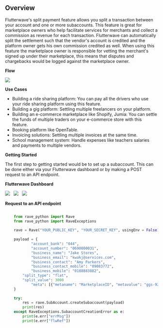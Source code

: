 ## Overview

Flutterwave's split payment feature allows you split a transaction between your account and one or more subaccounts. This feature is great for marketplace owners who help facilitate services for merchants and collect a commission as revenue for each transaction.
Flutterwave can automatically split the settlement such that the vendor's account is credited and the platform owner gets his own commission credited as well.
When using this feature the marketplace owner is responsible for vetting the merchant's signed up under their marketplace, this means that disputes and chargebacks would be logged against the marketplace owner.


**Flow**

<img src='https://res.cloudinary.com/fullstackmafia/image/upload/v1576435959/image_preview_6_mvzde4.png' />

**Use Cases**

- Building a ride sharing platform: You can pay all the drivers who use your ride sharing platform using this feature.
- Building a gig platform: Settling multiple freelancers on your platform.
- Building an e-commerce marketplace like Shopify, Jumia: You can settle the funds of multiple traders on your e-commerce store with this feature.
- Booking platform like OpenTable. 
- Invoicing solutions: Settling multiple invoices at the same time.
- School management system:  Handle expenses like teachers salaries and payments to multiple vendors.


**Getting Started**

The first step to getting started would be to set up a subaccount. This can be done either via your Flutterwave dashboard or by making a  POST request to an API endpoint.

**Flutterwave Dashboard**

<img src="https://res.cloudinary.com/fullstackmafia/image/upload/v1576436334/image_preview_7_zsnafk.png" />
&nbsp;

<img src="https://res.cloudinary.com/fullstackmafia/image/upload/v1576436334/image_preview_8_v6xto2.png"/>
&nbsp;

<img src="https://res.cloudinary.com/fullstackmafia/image/upload/v1576436334/image_preview_9_aqake0.png"/>
&nbsp;


**Request to an API endpoint**

```python

    from rave_python import Rave
    from rave_python import RaveExceptions
    
    rave = Rave("YOUR_PUBLIC_KEY", "YOUR_SECRET_KEY", usingEnv = False)
    
    payload = {
            "account_bank": "044",
            "account_number": "0690000031",
            "business_name": "Jake Stores",
            "business_email": "kwakj@services.com",
            "business_contact": "Amy Parkers",
            "business_contact_mobile": "09083772",
            "business_mobile": "0188883882",
        "split_type": "flat",
        "split_value": 3000
            "meta": [{"metaname": "MarketplaceID", "metavalue": "ggs-920900"}]
    }
    
    try: 
        res = rave.SubAccount.createSubaccount(payload)
        print(res)
    except RaveExceptions.SubaccountCreationError as e:
        print(e.err["errMsg"])
        print(e.err["flwRef"])

```